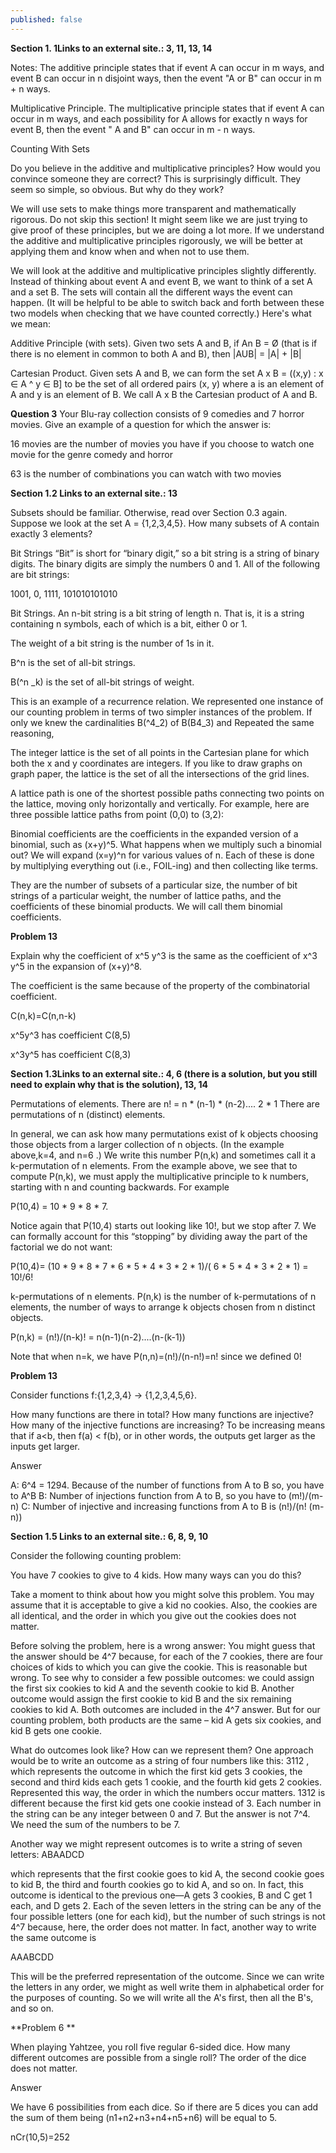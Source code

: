 ```yaml
---
published: false
---
```

**Section 1. 1Links to an external site.: 3, 11, 13, 14**

Notes:
The additive principle states that if event A can occur in m ways, and event B can occur in n disjoint ways, then the event "A or B" can occur in m + n ways.

Multiplicative Principle.
The multiplicative principle states that if event A can occur in m ways, and
each possibility for A allows for exactly n ways for event B, then the event "
A and B" can occur in m - n ways.

Counting With Sets

Do you believe in the additive and multiplicative principles? How would you
convince someone they are correct? This is surprisingly difficult. They seem so
simple, so obvious. But why do they work?

We will use sets to make things more transparent and mathematically rigorous. Do
not skip this section! It might seem like we are just trying to give proof of these
principles, but we are doing a lot more. If we understand the additive and
multiplicative principles rigorously, we will be better at applying them and
know when and when not to use them.

We will look at the additive and multiplicative principles slightly differently. Instead of thinking about event A and event B, we want to think of a set A
and a set B. The sets will contain all the different ways the event can happen. (It
will be helpful to be able to switch back and forth between these two models
when checking that we have counted correctly.) Here's what we mean:

Additive Principle (with sets).
Given two sets A and B, if An B = Ø  (that is if there is no element in
common to both A and B), then
|AUB| = |A| + |B|

Cartesian Product.
Given sets A and B, we can form the set
A x B = ((x,y) : x ∈ A  ^ y ∈ B]
to be the set of all ordered pairs (x, y) where a is an element of A and y is
an element of B. We call A x B the Cartesian product of A and B.


**Question 3**
Your Blu-ray collection consists of 9 comedies and 7 horror movies. Give an example of a question for which the answer is:

16 movies are the number of movies you have if you choose to watch one movie for the genre comedy and horror


63 is the number of combinations you can watch with two movies 



**Section 1.2 Links to an external site.: 13**


Subsets should be familiar. Otherwise, read over Section 0.3 again. Suppose we look at the set                       A = {1,2,3,4,5}. How many subsets of A contain exactly 3 elements?


Bit Strings
“Bit” is short for “binary digit,” so a bit string is a string of binary digits. The binary digits are simply the numbers 0 and 1. All of the following are bit strings:

1001, 0, 1111, 101010101010

Bit Strings.
An n-bit string is a bit string of length n. That is, it is a string containing n  symbols, each of which is a bit, either 0 or 1.

The weight of a bit string is the number of 1s in it.

B^n is the set of all-bit strings.

B(^n _k) is the set of all-bit strings of weight.

This is an example of a recurrence relation. We represented one instance of our counting problem in terms of two simpler instances of the problem. If only we knew the cardinalities B(^4_2) of B(B4_3) and Repeated the same reasoning,

The integer lattice is the set of all points in the Cartesian plane for which both the x and y  coordinates are integers. If you like to draw graphs on graph paper, the lattice is the set of all the intersections of the grid lines.

A lattice path is one of the shortest possible paths connecting two points on the lattice, moving only horizontally and vertically. For example, here are three possible lattice paths from point  (0,0) to (3,2):

Binomial coefficients are the coefficients in the expanded version of a binomial, such as (x+y)^5. What happens when we multiply such a binomial out? We will expand (x=y)^n  for various values of n. Each of these is done by multiplying everything out (i.e., FOIL-ing) and then collecting like terms.

They are the number of subsets of a particular size, the number of bit strings of a particular weight, the number of lattice paths, and the coefficients of these binomial products. We will call them binomial coefficients.


**Problem 13**

Explain why the coefficient of x^5 y^3 is the same as the coefficient of  x^3 y^5 in the expansion of (x+y)^8.


The coefficient is the same because of the property of the combinatorial coefficient.

C(n,k)=C(n,n-k)

x^5y^3 has coefficient C(8,5)

x^3y^5 has coefficient C(8,3)



**Section 1.3Links to an external site.: 4, 6 (there is a solution, but you still need to explain why 
that is the solution), 13, 14**


Permutations of elements. 
There are n! = n * (n-1) * (n-2).... 2 * 1 
There are permutations of n (distinct) elements.

In general, we can ask how many permutations exist of k objects choosing those objects from a larger collection of n objects. (In the example above,k=4, and n=6 .) We write this number P(n,k) and sometimes call it a k-permutation of n elements. From the example above, we see that to compute P(n,k), we must apply the multiplicative principle to k numbers, starting with n and counting backwards. For example

P(10,4) = 10 * 9 * 8 * 7.

Notice again that P(10,4) starts out looking like 10!, but we stop after 7. We can formally account for this “stopping” by dividing away the part of the factorial we do not want:

P(10,4)= (10  * 9 * 8 * 7 * 6 * 5 * 4 * 3 * 2 * 1)/( 6 * 5 * 4 * 3 * 2 * 1) = 10!/6!

k-permutations of n elements.
P(n,k) is the number of k-permutations of n elements, the number of ways to arrange k objects chosen from n distinct objects.

 P(n,k) = (n!)/(n-k)! = n(n-1)(n-2)....(n-(k-1))

Note that when n=k, we have P(n,n)=(n!)/(n-n!)=n! since we defined 0! 



**Problem 13**

Consider functions f:{1,2,3,4} -> {1,2,3,4,5,6}. 

How many functions are there in total?
How many functions are injective?
How many of the injective functions are increasing? To be increasing means that if a<b, then f(a) < f(b), or in other words, the outputs get larger as the inputs get larger.

Answer

A: 6^4 = 1294. Because of the number of functions from A to B so, you have to A^B
B: Number of injections function from A to B, so you have to (m!)/(m-n)
C: Number of injective and increasing functions from A to B is (n!)/(n! (m-n))



**Section 1.5 Links to an external site.: 6, 8, 9, 10**

Consider the following counting problem:

You have 7 cookies to give to 4 kids. How many ways can you do this?

Take a moment to think about how you might solve this problem. You may assume that it is acceptable to give a kid no cookies. Also, the cookies are all identical, and the order in which you give out the cookies does not matter.

Before solving the problem, here is a wrong answer: You might guess that the answer should be 4^7 because, for each of the 7 cookies, there are four choices of kids to which you can give the cookie. This is reasonable but wrong. To see why to consider a few possible outcomes: we could assign the first six cookies to kid A and the seventh cookie to kid B. Another outcome would assign the first cookie to kid B and the six remaining cookies to kid A. Both outcomes are included in the 4^7 answer. But for our counting problem, both products are the same – kid A gets six cookies, and kid B gets one cookie.

What do outcomes look like? How can we represent them? One approach would be to write an outcome as a string of four numbers like this:
3112
,
which represents the outcome in which the first kid gets 3 cookies, the second and third kids each gets 1 cookie, and the fourth kid gets 2 cookies. Represented this way, the order in which the numbers occur matters. 1312 is different because the first kid gets one cookie instead of 3. Each number in the string can be any integer between 0 and 7. But the answer is not 7^4. We need the sum of the numbers to be 7.

Another way we might represent outcomes is to write a string of seven letters:
ABAADCD

which represents that the first cookie goes to kid A, the second cookie goes to kid B, the third and fourth cookies go to kid A, and so on. In fact, this outcome is identical to the previous one—A gets 3 cookies, B and C get 1 each, and D gets 2. Each of the seven letters in the string can be any of the four possible letters (one for each kid), but the number of such strings is not 4^7 because, here, the order does not matter. In fact, another way to write the same outcome is

AAABCDD

This will be the preferred representation of the outcome. Since we can write the letters in any order, we might as well write them in alphabetical order for the purposes of counting. So we will write all the A's first, then all the B's, and so on.



**Problem 6 **

When playing Yahtzee, you roll five regular 6-sided dice. How many different outcomes are possible from a single roll? The order of the dice does not matter.

Answer 

We have 6 possibilities from each dice. So if there are 5 dices you can add the sum of them being (n1+n2+n3+n4+n5+n6) will be equal to 5.

nCr(10,5)=252
